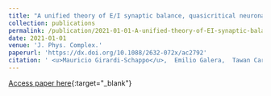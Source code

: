 ```yaml
---
title: "A unified theory of E/I synaptic balance, quasicritical neuronal avalanches and asynchronous irregular spiking"
collection: publications
permalink: /publication/2021-01-01-A-unified-theory-of-EI-synaptic-balance-quasicritical-neuronal-avalanches-and-asynchronous-irregular-spiking
date: 2021-01-01
venue: 'J. Phys. Complex.'
paperurl: 'https://dx.doi.org/10.1088/2632-072x/ac2792'
citation: ' <u>Mauricio Girardi-Schappo</u>,  Emilio Galera,  Tawan Carvalho,  Ludmila Brochini,  Nilton Kamiji,  Antonio Roque,  Osame Kinouchi, &quot;A unified theory of E/I synaptic balance, quasicritical neuronal avalanches and asynchronous irregular spiking.&quot; J. Phys. Complex., 2021.'
---
```

[Access paper here](https://dx.doi.org/10.1088/2632-072x/ac2792){:target="_blank"}

